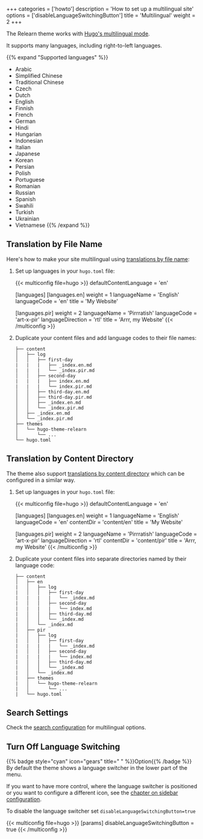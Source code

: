 +++
categories = ['howto']
description = 'How to set up a multilingual site'
options = ['disableLanguageSwitchingButton']
title = 'Multilingual'
weight = 2
+++

The Relearn theme works with [Hugo's multilingual mode](https://gohugo.io/content-management/multilingual/).

It supports many languages, including right-to-left languages.

{{% expand "Supported languages" %}}
- Arabic
- Simplified Chinese
- Traditional Chinese
- Czech
- Dutch
- English
- Finnish
- French
- German
- Hindi
- Hungarian
- Indonesian
- Italian
- Japanese
- Korean
- Persian
- Polish
- Portuguese
- Romanian
- Russian
- Spanish
- Swahili
- Turkish
- Ukrainian
- Vietnamese
{{% /expand %}}

## Translation by File Name

Here's how to make your site multilingual using [translations by file name](https://gohugo.io/content-management/multilingual/#translation-by-file-name):

1. Set up languages in your `hugo.toml` file:

    {{< multiconfig file=hugo >}}
    defaultContentLanguage = 'en'

    [languages]
      [languages.en]
        weight = 1
        languageName = 'English'
        languageCode = 'en'
        title = 'My Website'

      [languages.pir]
        weight = 2
        languageName = 'Pirrratish'
        languageCode = 'art-x-pir'
        languageDirection = 'rtl'
        title = 'Arrr, my Website'
    {{< /multiconfig >}}

2. Duplicate your content files and add language codes to their file names:

    ````plaintext
    ├── content
    │   ├── log
    │   │   ├── first-day
    |   |   |   ├── _index.en.md
    |   |   |   └── _index.pir.md
    │   │   ├── second-day
    |   |   |   ├── index.en.md
    |   |   |   └── index.pir.md
    │   │   ├── third-day.en.md
    │   │   ├── third-day.pir.md
    │   │   ├── _index.en.md
    │   │   └── _index.pir.md
    │   ├── _index.en.md
    │   └── _index.pir.md
    ├── themes
    │   └── hugo-theme-relearn
    │       └── ...
    └── hugo.toml
    ````

## Translation by Content Directory

The theme also support [translations by content directory](https://gohugo.io/content-management/multilingual/#translation-by-content-directory) which can be configured in a similar way.

1. Set up languages in your `hugo.toml` file:

    {{< multiconfig file=hugo >}}
    defaultContentLanguage = 'en'

    [languages]
      [languages.en]
        weight = 1
        languageName = 'English'
        languageCode = 'en'
        contentDir = 'content/en'
        title = 'My Website'

      [languages.pir]
        weight = 2
        languageName = 'Pirrratish'
        languageCode = 'art-x-pir'
        languageDirection = 'rtl'
        contentDir = 'content/pir'
        title = 'Arrr, my Website'
    {{< /multiconfig >}}

2. Duplicate your content files into separate directories named by their language code:

    ````plaintext
    ├── content
    │   ├── en
    |   │   ├── log
    |   │   │   ├── first-day
    |   |   |   |   └── _index.md
    |   │   │   ├── second-day
    |   |   |   |   └── index.md
    |   │   │   ├── third-day.md
    |   │   │   └── _index.md
    |   │   └── _index.md
    │   ├── pir
    |   │   ├── log
    |   │   │   ├── first-day
    |   |   |   |   └── _index.md
    |   │   │   ├── second-day
    |   |   |   |   └── index.md
    |   │   │   ├── third-day.md
    |   │   │   └── _index.md
    |   │   └── _index.md
    |   ├── themes
    |   │   └── hugo-theme-relearn
    |   │       └── ...
    |   └── hugo.toml
    ````


## Search Settings

Check the [search configuration](configuration/sidebar/search#mixed-language-support) for multilingual options.

## Turn Off Language Switching

{{% badge style="cyan" icon="gears" title=" " %}}Option{{% /badge %}} By default the theme shows a language switcher in the lower part of the menu.

If you want to have more control, where the language switcher is positioned or you want to configure a different icon, see the [chapter on sidebar configuration](configuration/sidebar/menus#defining-sidebar-menus).

To disable the language switcher set `disableLanguageSwitchingButton=true`

{{< multiconfig file=hugo >}}
[params]
  disableLanguageSwitchingButton = true
{{< /multiconfig >}}
